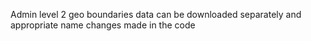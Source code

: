 Admin level 2 geo boundaries data can be downloaded separately and appropriate name changes made in the code
